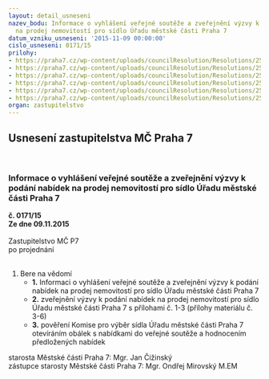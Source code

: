 ```yaml
---
layout: detail_usneseni
nazev_bodu: Informace o vyhlášení veřejné soutěže a zveřejnění výzvy k podání nabídek
  na prodej nemovitostí pro sídlo Úřadu městské části Praha 7
datum_vzniku_usneseni: '2015-11-09 00:00:00'
cislo_usneseni: 0171/15
prilohy:
- https://praha7.cz/wp-content/uploads/councilResolution/Resolutions/25424/9-15-p%c5%99%c3%adloha_%c4%8d._1_-_d%c5%afvodov%c3%a1_zpr%c3%a1va.doc
- https://praha7.cz/wp-content/uploads/councilResolution/Resolutions/25424/9-15-usneseni_rmc_p7_1031_69_27.10.2015_sidlo_uradu_verejna_soutez.doc
- https://praha7.cz/wp-content/uploads/councilResolution/Resolutions/25424/9-15-vyzva_na_prodej_nemovitosti_pro_sidlo_uradu.pdf
- https://praha7.cz/wp-content/uploads/councilResolution/Resolutions/25424/9-15-p%c5%99%c3%adloha_%c4%8d._1_-_prohl%c3%a1%c5%a1en%c3%ad_uchaze%c4%8de_o_nab%c3%addkov%c3%a9_cen%c4%9b.docx
- https://praha7.cz/wp-content/uploads/councilResolution/Resolutions/25424/9-15-p%c5%99%c3%adloha_%c4%8d._2_-_%c4%8destn%c3%a9_prohl%c3%a1%c5%a1en%c3%ad_uchaze%c4%8de.docx
- https://praha7.cz/wp-content/uploads/councilResolution/Resolutions/25424/9-15-p%c5%99%c3%adloha_%c4%8d._3_-_slib_od%c5%a1kodn%c4%9bn%c3%ad.docx
organ: zastupitelstvo
---
```

<div id="ucUsn_pList" class="usn">
	<span><h2>Usnesení zastupitelstva MČ Praha 7 </h2>
<br></span><div class="standBody">
<span><h3>Informace o vyhlášení veřejné soutěže a zveřejnění výzvy k podání nabídek na prodej nemovitostí pro sídlo Úřadu městské části Praha 7</h3></span><div class="center">
		<strong>č. 0171/15</strong><br>
	</div>
<div class="center">
		<strong>Ze dne 09.11.2015</strong><br><br>
	</div>Zastupitelstvo MČ P7<br> po projednání<br><br><ol><li>Bere na vědomí<ul>
<li>
<strong>1.</strong> Informaci o vyhlášení veřejné soutěže a zveřejnění výzvy k podání nabídek na prodej nemovitostí pro sídlo Úřadu městské části Praha 7</li>
<li>
<strong>2.</strong> zveřejnění výzvy k podání nabídek na prodej nemovitostí pro sídlo Úřadu městské části Praha 7 s přílohami č. 1-3 (přílohy materiálu č. 3-6)</li>
<li>
<strong>3.</strong> pověření Komise pro výběr sídla Úřadu městské části Praha 7 otevíráním obálek  s nabídkami do veřejné soutěže a hodnocením předložených nabídek</li>
</ul>
</li></ol>starosta Městské části Praha 7: Mgr. Jan Čižinský<br>zástupce starosty Městské části Praha 7: Mgr. Ondřej Mirovský M.EM
</div>
</div>